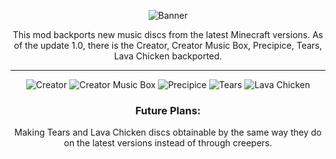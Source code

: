 <div align="center">

![Banner](https://cdn.modrinth.com/data/cached_images/c835164a7df17c0a5b1c0541a98a44f2a3454c30.png)

This mod backports new music discs from the latest Minecraft versions. As of the update 1.0, there is the Creator, Creator Music Box, Precipice, Tears, Lava Chicken backported.

---
![Creator](https://cdn.modrinth.com/data/cached_images/82ca1f130294de65da0e4761c7dc4dabffc74da4.png)
![Creator Music Box](https://cdn.modrinth.com/data/cached_images/c3c07aa121806dfe77e69a587cdc1db16650141d.png)
![Precipice](https://cdn.modrinth.com/data/cached_images/6617e8bdbb013d8277cbb02c2d60c544895ce965.png)
![Tears](https://cdn.modrinth.com/data/cached_images/3c3826b4f4f96b2f94ed95b23f04aa63d4bfbe10.png)
![Lava Chicken](https://cdn.modrinth.com/data/cached_images/941d540d7a63266ffbeeb35126d3fdc6d6ba2822.png)


### Future Plans:
Making Tears and Lava Chicken discs obtainable by the same way they do on the latest versions instead of through creepers.

</div>